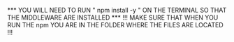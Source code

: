 *** YOU WILL NEED TO RUN " npm install -y " ON THE TERMINAL SO THAT THE MIDDLEWARE ARE INSTALLED ***
!!! MAKE SURE THAT WHEN YOU RUN THE npm YOU ARE IN THE FOLDER WHERE THE FILES ARE LOCATED !!!

